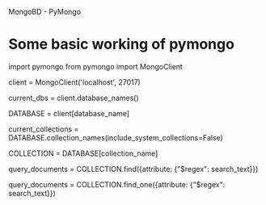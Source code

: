MongoBD - PyMongo

Some basic working of pymongo
=============================

<!-- import two inportant modules of pymongo -->
import pymongo 
from pymongo import MongoClient

<!-- connect to mongoDB client -->
client = MongoClient('localhost', 27017) 

<!-- list all current databases -->
current_dbs = client.database_names()

<!-- select a database with name 'database_name' -->
DATABASE = client[database_name]

<!-- list all current colelctions under the selected database 'database_name' -->
current_collections = DATABASE.collection_names(include_system_collections=False)

<!-- select a database with name 'collection_name' -->
COLLECTION = DATABASE[collection_name]

<!-- querying using regex, finds multiple documents -->
query_documents = COLLECTION.find({attribute: {"$regex": search_text}})

<!-- querying using regex, finds only one document -->
query_documents = COLLECTION.find_one({attribute: {"$regex": search_text}})
